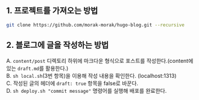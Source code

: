 
## 1. 프로젝트를 가져오는 방법

```bash
git clone https://github.com/morak-morak/hugo-blog.git --recursive
```

## 2. 블로그에 글을 작성하는 방법
A. `content/post` 디렉토리 하위에 마크다운 형식으로 포스트를 작성한다.(content에 있는 `draft.md`를 활용한다.)  
B. `sh local.sh`(3번 항목)을 이용해 작성 내용을 확인한다. (localhost:1313)  
C. 작성된 글의 헤더에 `draft: true` 항목을 false로 바꾼다.  
D. `sh deploy.sh "commit message"` 명령어를 실행해 배포를 완료한다.  
